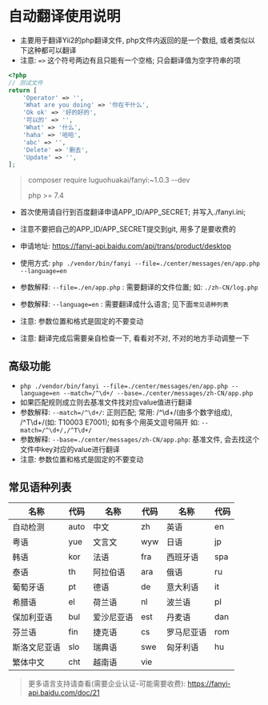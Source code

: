 # 自动翻译使用说明

* 主要用于翻译Yii2的php翻译文件, php文件内返回的是一个数组, 或者类似以下这种都可以翻译
* 注意: `=>` 这个符号两边有且只能有一个空格; 只会翻译值为空字符串的项

```php
<?php
// 测试文件
return [
    'Operator' => '',
    'What are you doing' => '你在干什么',
    'Ok ok' => '好的好的',
    '可以的' => '',
    'What' => '什么',
    'haha' => '哈哈',
    'abc' => '',
    'Delete' => '删去',
    'Update' => '',
];
```

> composer require luguohuakai/fanyi:~1.0.3 --dev
>
> php >= 7.4

* 首次使用请自行到百度翻译申请APP_ID/APP_SECRET; 并写入./fanyi.ini;
* 注意不要把自己的APP_ID/APP_SECRET提交到git, 用多了是要收费的
* 申请地址: https://fanyi-api.baidu.com/api/trans/product/desktop

* 使用方式: `php ./vendor/bin/fanyi --file=./center/messages/en/app.php --language=en`

* 参数解释: `--file=./en/app.php` : 需要翻译的文件位置; 如: `./zh-CN/log.php`
* 参数解释: `--language=en` : 需要翻译成什么语言; 见下面`常见语种列表`
* 注意: 参数位置和格式是固定的不要变动
* 注意: 翻译完成后需要亲自检查一下, 看看对不对, 不对的地方手动调整一下

## 高级功能

* `php ./vendor/bin/fanyi --file=./center/messages/en/app.php --language=en --match=/^\d+/ --base=./center/messages/zh-CN/app.php`
* 如果匹配规则成立则去基准文件找对应value值进行翻译
* 参数解释: `--match=/^\d+/`: 正则匹配; 常用: /^\d+/(由多个数字组成), /^T\d+/(如: T10003 E7001); 如有多个用英文逗号隔开 如: `--match=/^\d+/,/^T\d+/`
* 参数解释: `--base=./center/messages/zh-CN/app.php`: 基准文件, 会去找这个文件中key对应的value进行翻译
* 注意: 参数位置和格式是固定的不要变动

## 常见语种列表

| 名称     | 代码   | 名称    | 代码  | 名称    | 代码  |
|--------|------|-------|-----|-------|-----|
| 自动检测   | auto | 中文    | zh  | 英语    | en  |
| 粤语     | yue  | 文言文   | wyw | 日语    | jp  |
| 韩语     | kor  | 法语    | fra | 西班牙语  | spa |
| 泰语     | th   | 阿拉伯语  | ara | 俄语    | ru  |
| 葡萄牙语   | pt   | 德语    | de  | 意大利语  | it  |
| 希腊语    | el   | 荷兰语   | nl  | 波兰语   | pl  |
| 保加利亚语  | bul  | 爱沙尼亚语 | est | 丹麦语   | dan |
| 芬兰语    | fin  | 捷克语   | cs  | 罗马尼亚语 | rom |
| 斯洛文尼亚语 | slo  | 瑞典语   | swe | 匈牙利语  | hu  |
| 繁体中文   | cht  | 越南语   | vie | 	     ||

> 更多语言支持请查看(需要企业认证-可能需要收费): https://fanyi-api.baidu.com/doc/21